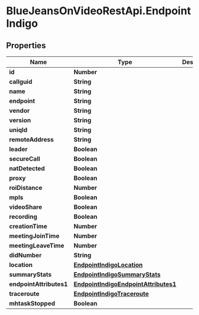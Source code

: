 # BlueJeansOnVideoRestApi.EndpointIndigo

## Properties
Name | Type | Description | Notes
------------ | ------------- | ------------- | -------------
**id** | **Number** |  | [optional] 
**callguid** | **String** |  | [optional] 
**name** | **String** |  | [optional] 
**endpoint** | **String** |  | [optional] 
**vendor** | **String** |  | [optional] 
**version** | **String** |  | [optional] 
**uniqId** | **String** |  | [optional] 
**remoteAddress** | **String** |  | [optional] 
**leader** | **Boolean** |  | [optional] 
**secureCall** | **Boolean** |  | [optional] 
**natDetected** | **Boolean** |  | [optional] 
**proxy** | **Boolean** |  | [optional] 
**roiDistance** | **Number** |  | [optional] 
**mpls** | **Boolean** |  | [optional] 
**videoShare** | **Boolean** |  | [optional] 
**recording** | **Boolean** |  | [optional] 
**creationTime** | **Number** |  | [optional] 
**meetingJoinTime** | **Number** |  | [optional] 
**meetingLeaveTime** | **Number** |  | [optional] 
**didNumber** | **String** |  | [optional] 
**location** | [**EndpointIndigoLocation**](EndpointIndigoLocation.md) |  | [optional] 
**summaryStats** | [**EndpointIndigoSummaryStats**](EndpointIndigoSummaryStats.md) |  | [optional] 
**endpointAttributes1** | [**EndpointIndigoEndpointAttributes1**](EndpointIndigoEndpointAttributes1.md) |  | [optional] 
**traceroute** | [**EndpointIndigoTraceroute**](EndpointIndigoTraceroute.md) |  | [optional] 
**mhtaskStopped** | **Boolean** |  | [optional] 


